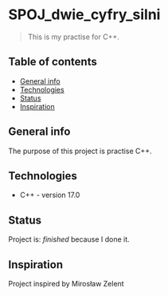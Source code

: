 # SPOJ_dwie_cyfry_silni
> This is my practise for C++.

## Table of contents
* [General info](#general-info)
* [Technologies](#technologies)
* [Status](#status)
* [Inspiration](#inspiration)

## General info
The purpose of this project is practise C++.

## Technologies
* C++ - version 17.0

## Status
Project is: _finished_ because I done it.

## Inspiration
Project inspired by Mirosław Zelent
